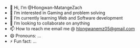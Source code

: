 - 👋 Hi, I’m @Hlongwan-MatangeZach
- 👀 I’m interested in  Gaming and problem solving 
- 🌱 I’m currently learning  Web and Software  development 
- 💞️ I’m looking to collaborate on  anything 
- 📫 How to reach me  email me @  hlongwanemz05@gmail.com
- 😄 Pronouns: ...
- ⚡ Fun fact: ...

<!---
Hlongwan-MatangeZach/Hlongwan-MatangeZach is a ✨ special ✨ repository because its `README.md` (this file) appears on your GitHub profile.
You can click the Preview link to take a look at your changes.
--->
